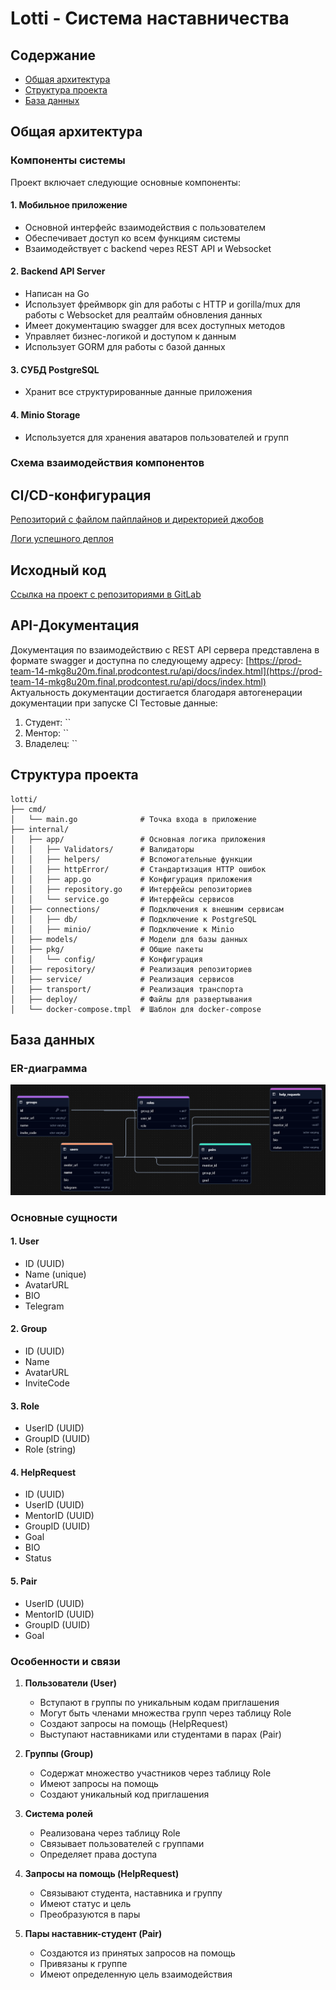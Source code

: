 # Lotti - Система наставничества

## Содержание
- [Общая архитектура](#общая-архитектура)
- [Структура проекта](#структура-проекта)
- [База данных](#база-данных)

## Общая архитектура

### Компоненты системы

Проект включает следующие основные компоненты:

#### 1. Мобильное приложение
- Основной интерфейс взаимодействия с пользователем
- Обеспечивает доступ ко всем функциям системы
- Взаимодействует с backend через REST API и Websocket

#### 2. Backend API Server
- Написан на Go
- Использует фреймворк gin для работы с HTTP и gorilla/mux для работы с Websocket для реалтайм обновления данных
- Имеет документацию swagger для всех доступных методов
- Управляет бизнес-логикой и доступом к данным
- Использует GORM для работы с базой данных

#### 3. СУБД PostgreSQL
- Хранит все структурированные данные приложения

#### 4. Minio Storage
- Используется для хранения аватаров пользователей и групп

### Схема взаимодействия компонентов

## CI/CD-конфигурация
[Репозиторий с файлом пайплайнов и директорией джобов](https://gitlab.prodcontest.ru/team-14/lotti)

[Логи успешного деплоя](https://gitlab.prodcontest.ru/team-14/lotti/-/pipelines/16161)

## Исходный код
[Ссылка на проект с репозиториями в GitLab](https://gitlab.prodcontest.ru/team-14)

## API-Документация

Документация по взаимодействию с REST API сервера представлена в формате swagger и доступна по следующему адресу: [https://prod-team-14-mkg8u20m.final.prodcontest.ru/api/docs/index.html](https://prod-team-14-mkg8u20m.final.prodcontest.ru/api/docs/index.html)  
Актуальность документации достигается благодаря автогенерации документации при запуске CI
Тестовые данные:
1. Студент: ``
2. Ментор: ``
3. Владелец: ``

## Структура проекта

```
lotti/
├── cmd/
│   └── main.go              # Точка входа в приложение
├── internal/
│   ├── app/                 # Основная логика приложения
│   │   ├── Validators/      # Валидаторы
│   │   ├── helpers/         # Вспомогательные функции
│   │   ├── httpError/       # Стандартизация HTTP ошибок
│   │   ├── app.go           # Конфигурация приложения
│   │   ├── repository.go    # Интерфейсы репозиториев
│   │   └── service.go       # Интерфейсы сервисов
│   ├── connections/         # Подключения к внешним сервисам
│   │   ├── db/              # Подключение к PostgreSQL
│   │   ├── minio/           # Подключение к Minio
│   ├── models/              # Модели для базы данных
│   ├── pkg/                 # Общие пакеты
│   │   └── config/          # Конфигурация
│   ├── repository/          # Реализация репозиториев
│   ├── service/             # Реализация сервисов
│   ├── transport/           # Реализация транспорта
│   ├── deploy/              # Файлы для развертывания
│   └── docker-compose.tmpl  # Шаблон для docker-compose
```

## База данных

### ER-диаграмма
![ER-диаграмма](er_diagrama.png)


### Основные сущности

#### 1. User
- ID (UUID)
- Name (unique)
- AvatarURL
- BIO
- Telegram

#### 2. Group
- ID (UUID)
- Name
- AvatarURL
- InviteCode

#### 3. Role
- UserID (UUID)
- GroupID (UUID)
- Role (string)

#### 4. HelpRequest
- ID (UUID)
- UserID (UUID)
- MentorID (UUID)
- GroupID (UUID)
- Goal
- BIO
- Status

#### 5. Pair
- UserID (UUID)
- MentorID (UUID)
- GroupID (UUID)
- Goal

### Особенности и связи

1. **Пользователи (User)**
   - Вступают в группы по уникальным кодам приглашения
   - Могут быть членами множества групп через таблицу Role
   - Создают запросы на помощь (HelpRequest)
   - Выступают наставниками или студентами в парах (Pair)

2. **Группы (Group)**
   - Содержат множество участников через таблицу Role
   - Имеют запросы на помощь
   - Создают уникальный код приглашения

3. **Система ролей**
   - Реализована через таблицу Role
   - Связывает пользователей с группами
   - Определяет права доступа

4. **Запросы на помощь (HelpRequest)**
   - Связывают студента, наставника и группу
   - Имеют статус и цель
   - Преобразуются в пары

5. **Пары наставник-студент (Pair)**
   - Создаются из принятых запросов на помощь
   - Привязаны к группе
   - Имеют определенную цель взаимодействия